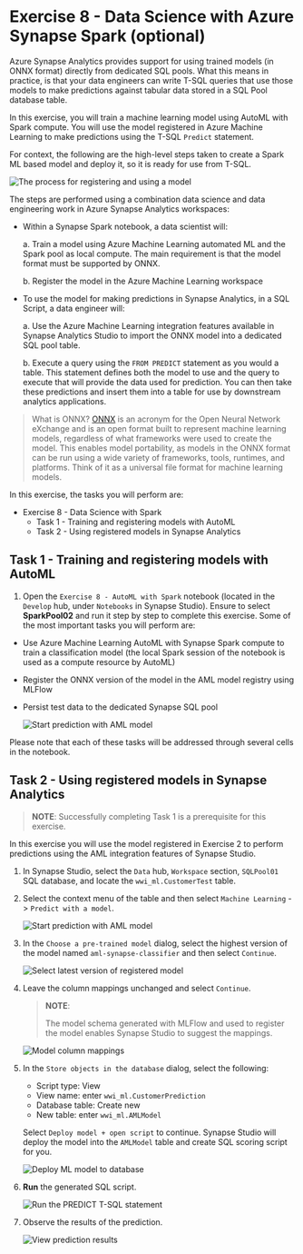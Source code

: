 # Exercise 8 - Data Science with Azure Synapse Spark (optional)

Azure Synapse Analytics provides support for using trained models (in ONNX format) directly from dedicated SQL pools. What this means in practice, is that your data engineers can write T-SQL queries that use those models to make predictions against tabular data stored in a SQL Pool database table.

In this exercise, you will train a machine learning model using AutoML with Spark compute. You will use the model registered in Azure Machine Learning to make predictions using the T-SQL `Predict` statement.

For context, the following are the high-level steps taken to create a Spark ML based model and deploy it, so it is ready for use from T-SQL.

![The process for registering and using a model](media/ex08-model-registration-process.png "Review model registration process")

The steps are performed using a combination data science and data engineering work in Azure Synapse Analytics workspaces:

- Within a Synapse Spark notebook, a data scientist will:

  a. Train a model using Azure Machine Learning automated ML and the Spark pool as local compute. The main requirement is that the model format must be supported by ONNX.

  b. Register the model in the Azure Machine Learning workspace

- To use the model for making predictions in Synapse Analytics, in a SQL Script, a data engineer will:

  a. Use the Azure Machine Learning integration features available in Synapse Analytics Studio to import the ONNX model into a dedicated SQL pool table.

  b. Execute a query using the `FROM PREDICT` statement as you would a table. This statement defines both the model to use and the query to execute that will provide the data used for prediction. You can then take these predictions and insert them into a table for use by downstream analytics applications.

> What is ONNX? [ONNX](https://onnx.ai/) is an acronym for the Open Neural Network eXchange and is an open format built to represent machine learning models, regardless of what frameworks were used to create the model. This enables model portability, as models in the ONNX format can be run using a wide variety of frameworks, tools, runtimes, and platforms. Think of it as a universal file format for machine learning models.

In this exercise, the tasks you will perform are:

- Exercise 8 - Data Science with Spark
  - Task 1 - Training and registering models with AutoML
  - Task 2 - Using registered models in Synapse Analytics

## Task 1 - Training and registering models with AutoML

1. Open the `Exercise 8 - AutoML with Spark` notebook (located in the `Develop` hub, under `Notebooks` in Synapse Studio). Ensure to select **SparkPool02** and run it step by step to complete this exercise. Some of the most important tasks you will perform are:

- Use Azure Machine Learning AutoML with Synapse Spark compute to train a classification model (the local Spark session of the notebook is used as a compute resource by AutoML)
- Register the ONNX version of the model in the AML model registry using MLFlow
- Persist test data to the dedicated Synapse SQL pool

  ![Start prediction with AML model](./media/ex8img1.png)
  

Please note that each of these tasks will be addressed through several cells in the notebook.

## Task 2 - Using registered models in Synapse Analytics

>**NOTE**: Successfully completing Task 1 is a prerequisite for this exercise.

In this exercise you will use the model registered in Exercise 2 to perform predictions using the AML integration features of Synapse Studio.

1. In Synapse Studio, select the `Data` hub, `Workspace` section, `SQLPool01` SQL database, and locate the `wwi_ml.CustomerTest` table.

2. Select the context menu of the table and then select `Machine Learning` -> `Predict with a model`.

    ![Start prediction with AML model](./media/ex08-predict-with-a-model.png)

3. In the `Choose a pre-trained model` dialog, select the highest version of the model named `aml-synapse-classifier` and then select `Continue`.

    ![Select latest version of registered model](./media/ex08-select-latest-model.png)

4. Leave the column mappings unchanged and select `Continue`.

    >**NOTE**:
    >
    >The model schema generated with MLFlow and used to register the model enables Synapse Studio to suggest the mappings.

    ![Model column mappings](./media/ex08-model-inputs-mapping.png)

5. In the `Store objects in the database` dialog, select the following:

    - Script type: View
    - View name: enter `wwi_ml.CustomerPrediction`
    - Database table: Create new
    - New table: enter `wwi_ml.AMLModel` 

    Select `Deploy model + open script` to continue. Synapse Studio will deploy the model into the `AMLModel` table and create SQL scoring script for you.

    ![Deploy ML model to database](./media/ex08-deploy-model-to-database.png)

6. **Run** the generated SQL script.

    ![Run the PREDICT T-SQL statement](media/ex08-run-predict-sql-statement-1.png)

7. Observe the results of the prediction.

    ![View prediction results](./media/ex08-prediction-results.png)
